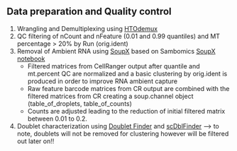 ##  Data preparation and Quality control
1) Wrangling and Demultiplexing using [HTOdemux](https://rdrr.io/github/satijalab/seurat/man/HTODemux.html)
2) QC filtering of nCount and nFeature (0.01 and 0.99 quantiles) and MT percentage > 20% by Run (orig.ident)
3) Removal of Ambient RNA using [SoupX](https://github.com/constantAmateur/SoupX) based on Sambomics [SoupX notebook](https://github.com/mousepixels/sanbomics_scripts/tree/main/soupX)
    - Filtered matrices from CellRanger output after quantile and mt.percent QC are normalized and a basic clustering by orig.ident is produced in order to improve RNA ambient capture
    - Raw feature barcode matrices from CR output are combined with the filtered matrices from CR creating a soup.channel object (table_of_droplets, table_of_counts)
    - Counts are adjusted leading to the reduction of initial filtered matrix between 0.01 to 0.2.
4) Doublet characterization using [Doublet Finder](https://github.com/chris-mcginnis-ucsf/DoubletFinder) and [scDblFinder](https://github.com/plger/scDblFinder) --> to note, doublets will not be removed for clustering however will be filtered out later on!!

